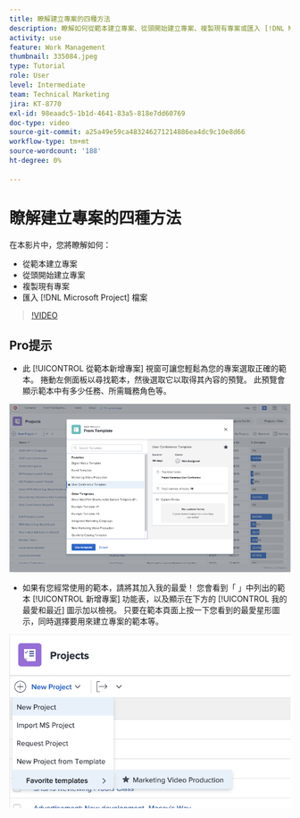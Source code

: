 ```yaml
---
title: 瞭解建立專案的四種方法
description: 瞭解如何從範本建立專案、從頭開始建立專案、複製現有專案或匯入 [!DNL Microsoft Project] 檔案。
activity: use
feature: Work Management
thumbnail: 335084.jpeg
type: Tutorial
role: User
level: Intermediate
team: Technical Marketing
jira: KT-8770
exl-id: 98eaadc5-1b1d-4641-83a5-818e7dd60769
doc-type: video
source-git-commit: a25a49e59ca483246271214886ea4dc9c10e8d66
workflow-type: tm+mt
source-wordcount: '188'
ht-degree: 0%

---
```


# 瞭解建立專案的四種方法

在本影片中，您將瞭解如何：

* 從範本建立專案
* 從頭開始建立專案
* 複製現有專案
* 匯入 [!DNL Microsoft Project] 檔案

>[!VIDEO](https://video.tv.adobe.com/v/335084/?quality=12&learn=on)

## Pro提示

* 此 [!UICONTROL 從範本新增專案] 視窗可讓您輕鬆為您的專案選取正確的範本。 捲動左側面板以尋找範本，然後選取它以取得其內容的預覽。 此預覽會顯示範本中有多少任務、所需職務角色等。

![[!UICONTROL 從範本新增專案] 視窗](assets/planner-fund-new-project-from-template-window.png)

* 如果有您經常使用的範本，請將其加入我的最愛！ 您會看到「 」中列出的範本 [!UICONTROL 新增專案] 功能表，以及顯示在下方的 [!UICONTROL 我的最愛和最近] 圖示加以檢視。 只要在範本頁面上按一下您看到的最愛星形圖示，同時選擇要用來建立專案的範本等。

![[!UICONTROL 我的最愛範本] 清單位於 [!UICONTROL 新增專案] 按鈕](assets/planner-fund-template-favorites.png)

<!---
learn more:
create a project using a template
create a project
copy a project
import a project from Microsoft Project
--->
